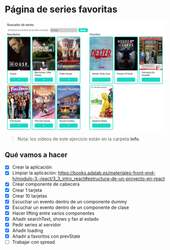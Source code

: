 # Página de series favoritas

![Diseño](./info/design.png)

> Nota: los vídeos de este ejercicio están en la carpeta **info**.

## Qué vamos a hacer

- [x] Crear la aplicación
- [x] Limpiar la aplicación: https://books.adalab.es/materiales-front-end-h/modulo-3.-react/3_3_intro_react#estructura-de-un-proyecto-en-react
- [x] Crear componente de cabecera
- [x] Crear 1 tarjeta
- [x] Crear 10 tarjetas
- [x] Escuchar un evento dentro de un componente dummy
- [x] Escuchar un evento dentro de un componente de clase
- [x] Hacer lifting entre varios componentes
- [x] Añadir searchText, shows y fav al estado
- [x] Pedir series al servidor
- [x] Añadir loading
- [x] Añadir a favoritos con prevState
- [ ] Trabajar con spread
